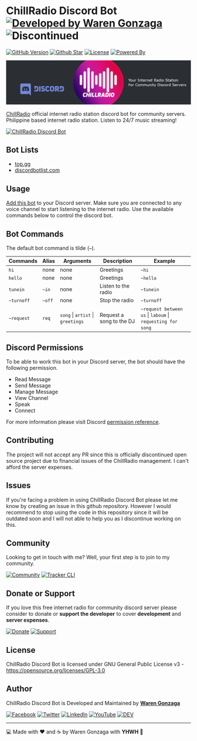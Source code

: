 # ChillRadio Discord Bot [![Developed by Waren Gonzaga](https://img.shields.io/badge/Developed%20by-Waren%20Gonzaga-blue.svg?longCache=true&style=for-the-badge)](https://facebook.com/warengonzagaofficial) ![Discontinued](https://img.shields.io/badge/Discontinued-%23f44336.svg?&style=for-the-badge&logoColor=white)

[![GitHub Version](https://img.shields.io/github/release/warengonzaga/chillradio-discord-bot.svg?style=for-the-badge)](https://github.com/WarenGonzaga/chillradio-discord-bot) [![Github Star](https://img.shields.io/github/stars/WarenGonzaga/chillradio-discord-bot.svg?style=for-the-badge)](https://github.com/WarenGonzaga/chillradio-discord-bot) [![License](https://img.shields.io/github/license/WarenGonzaga/chillradio-discord-bot.svg?style=for-the-badge)](https://github.com/WarenGonzaga/chillradio-discord-bot) [![Powered By](https://img.shields.io/badge/Powered%20By-NodeJS-green.svg?style=for-the-badge)](https://nodejs.org)

![Github Banner](.github/img/chillradio-discord-bot-github-banner.jpg)

[ChillRadio](https://chillradio.live) official internet radio station discord bot for community servers. Philippine based internet radio station. Listen to 24/7 music streaming!

[![ChillRadio Discord Bot](https://api.producthunt.com/widgets/embed-image/v1/featured.svg?post_id=254850&theme=dark)](https://www.producthunt.com/posts/chillradio-discord-bot?utm_source=badge-featured&utm_medium=badge&utm_souce=badge-chillradio-discord-bot)

## Bot Lists

* [top.gg](https://top.gg/bot/752650123301093406)
* [discordbotlist.com](https://discord.ly/chillradio)

## Usage

[Add this bot](https://chillradio.live/discordbot) to your Discord server. Make sure you are connected to any voice channel to start listening to the internet radio. Use the available commands below to control the discord bot.

## Bot Commands

The default bot command is tilde (__``~``__).

| Commands | Alias | Arguments | Description | Example
| --- | ---| --- | --- | --- |
| ``hi`` | none | none | Greetings | ``~hi`` |
| ``hello`` | none | none | Greetings | ``~hello`` |
| ``tunein`` | ``~in`` | none | Listen to the radio | ``~tunein`` |
| ``~turnoff`` | ``~off`` | none | Stop the radio | ``~turnoff`` |
| ``~request`` | ``req`` | ``song`` \| ``artist`` \| ``greetings`` | Request a song to the DJ | ``~request between us`` \| ``laboum`` \| ``requesting for song`` |

## Discord Permissions

To be able to work this bot in your Discord server, the bot should have the following permission.

* Read Message
* Send Message
* Manage Message
* View Channel
* Speak
* Connect

For more information please visit Discord [permission reference](https://discordapi.com/permissions.html#3156992).

## Contributing

The project will not accept any PR since this is officially discontinued open source project due to financial issues of the ChillRadio management. I can't afford the server expenses.

## Issues

If you're facing a problem in using ChillRadio Discord Bot please let me know by creating an issue in this github repository. However I would recommend to stop using the code in this repository since it will be outdated soon and I will not able to help you as I discontinue working on this.

## Community

Looking to get in touch with me? Well, your first step is to join to my community.

[![Community](https://discordapp.com/api/guilds/659684980137656340/widget.png?style=banner2)](https://discord.io/warengonzaga) [![Tracker CLI](https://discordapp.com/api/guilds/694612151444439081/widget.png?style=banner2)](https://discord.io/trackercli)

## Donate or Support

If you love this free internet radio for community discord server please consider to donate or **support the developer** to cover **development** and **server expenses**.

[![Donate](https://img.shields.io/badge/Donate-PayPal-blue.svg?style=for-the-badge)](https://paypal.me/warengonzagaofficial) [![Support](https://img.shields.io/badge/Support-Buy%20Me%20A%20Coffee-orange.svg?style=for-the-badge)](https://buymeacoff.ee/warengonzaga)

## License

ChillRadio Discord Bot is licensed under GNU General Public License v3 - <https://opensource.org/licenses/GPL-3.0>

## Author

ChillRadio Discord Bot is Developed and Maintained by **[Waren Gonzaga](https://github.com/warengonzaga)**

[![Facebook](https://img.shields.io/badge/facebook-%231877F2.svg?&style=for-the-badge&logo=facebook&logoColor=white)](https://facebook.com/warengonzagaofficial) [![Twitter](https://img.shields.io/badge/twitter-%231DA1F2.svg?&style=for-the-badge&logo=twitter&logoColor=white)](https://twitter.com/warengonzaga) [![LinkedIn](https://img.shields.io/badge/linkedin-%230077B5.svg?&style=for-the-badge&logo=linkedin&logoColor=white)](https://linkedin.com/in/warengonzagaofficial) [![YouTube](https://img.shields.io/badge/youtube-%23FF0000.svg?&style=for-the-badge&logo=youtube&logoColor=white)](https://youtube.com/warengonzaga) [![DEV](https://img.shields.io/badge/DEV-%23000000.svg?&style=for-the-badge&logo=dev.to&logoColor=white)](https://dev.to/warengonzaga)

---

:computer: Made with :heart: and :coffee: by Waren Gonzaga with **YHWH** :pray:
